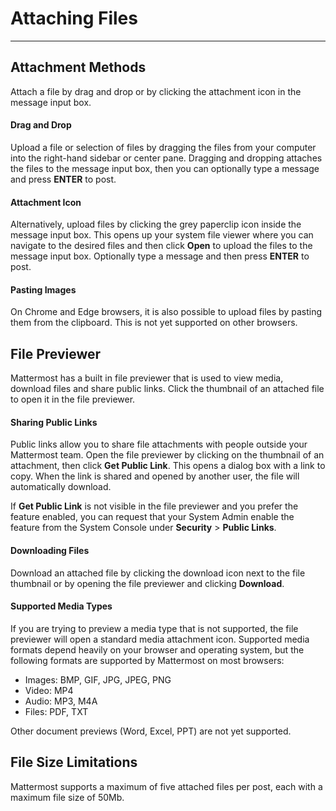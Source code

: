 # Attaching Files
_____

## Attachment Methods
Attach a file by drag and drop or by clicking the attachment icon in the message input box. 

#### Drag and Drop
Upload a file or selection of files by dragging the files from your computer into the right-hand sidebar or center pane. Dragging and dropping attaches the files to the message input box, then you can optionally type a message and press **ENTER** to post.

#### Attachment Icon
Alternatively, upload files by clicking the grey paperclip icon inside the message input box. This opens up your system file viewer where you can navigate to the desired files and then click **Open** to upload the files to the message input box. Optionally type a message and then press **ENTER** to post.

#### Pasting Images
On Chrome and Edge browsers, it is also possible to upload files by pasting them from the clipboard. This is not yet supported on other browsers. 

## File Previewer
Mattermost has a built in file previewer that is used to view media, download files and share public links. Click the thumbnail of an attached file to open it in the file previewer.


#### Sharing Public Links
Public links allow you to share file attachments with people outside your Mattermost team. Open the file previewer by clicking on the thumbnail of an attachment, then click **Get Public Link**. This opens a dialog box with a link to copy. When the link is shared and opened by another user, the file will automatically download. 

If **Get Public Link** is not visible in the file previewer and you prefer the feature enabled, you can request that your System Admin enable the feature from the System Console under **Security** > **Public Links**.


#### Downloading Files
Download an attached file by clicking the download icon next to the file thumbnail or by opening the file previewer and clicking **Download**.

#### Supported Media Types
If you are trying to preview a media type that is not supported, the file previewer will open a standard media attachment icon. Supported media formats depend heavily on your browser and operating system, but the following formats are supported by Mattermost on most browsers:

- Images: BMP, GIF, JPG, JPEG, PNG    
- Video: MP4    
- Audio: MP3, M4A   
- Files: PDF, TXT

Other document previews (Word, Excel, PPT) are not yet supported.

## File Size Limitations
Mattermost supports a maximum of five attached files per post, each with a maximum file size of 50Mb.

